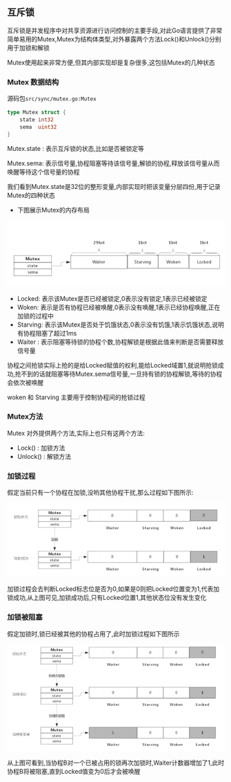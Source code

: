 ## 互斥锁

互斥锁是并发程序中对共享资源进行访问控制的主要手段,对此Go语言提供了非常简单易用的Mutex,Mutex为结构体类型,对外暴露两个方法Lock()和Unlock()分别用于加锁和解锁

Mutex使用起来非常方便,但其内部实现却是复杂很多,这包括Mutex的几种状态

### Mutex 数据结构

源码包`src/sync/mutex.go:Mutex`

```go
type Mutex struct {
	state int32
	sema  uint32
}
```

Mutex.state : 表示互斥锁的状态,比如是否被锁定等

Mutex.sema: 表示信号量,协程阻塞等待该信号量,解锁的协程,释放该信号量从而唤醒等待这个信号量的协程

我们看到Mutex.state是32位的整形变量,内部实现时把该变量分层四份,用于记录Mutex的四种状态

- 下图展示Mutex的内存布局

![image-20210104223605474](images/image-20210104223605474.png)

- Locked: 表示该Mutex是否已经被锁定,0表示没有锁定,1表示已经被锁定
- Woken: 表示是否有协程已经被唤醒,0表示没有唤醒,1表示已经协程唤醒,正在加锁的过程中
- Starving: 表示该Mutex是否处于饥饿状态,0表示没有饥饿,1表示饥饿状态,说明有协程阻塞了超过1ms
- Waiter : 表示阻塞等待锁的协程个数,协程解锁是根据此值来判断是否需要释放信号量

协程之间抢锁实际上抢的是给Locked赋值的权利,能给Locked域置1,就说明抢锁成功,抢不到的话就阻塞等待Mutex.sema信号量,一旦持有锁的协程解锁,等待的协程会依次被唤醒

woken 和 Starving 主要用于控制协程间的抢锁过程

### Mutex方法

Mutex 对外提供两个方法,实际上也只有这两个方法:

- Lock() : 加锁方法
- Unlock() : 解锁方法

### 加锁过程

假定当前只有一个协程在加锁,没哟其他协程干扰,那么过程如下图所示:

![image-20210104225118933](images/image-20210104225118933.png)

加锁过程会去判断Locked标志位是否为0,如果是0则把Locked位置变为1,代表加锁成功,从上图可见,加锁成功后,只有Locked位置1,其他状态位没有发生变化

### 加锁被阻塞

假定加锁时,锁已经被其他的协程占用了,此时加锁过程如下图所示

![image-20210104225441900](images/image-20210104225441900.png)

从上图可看到,当协程B对一个已被占用的锁再次加锁时,Waiter计数器增加了1,此时协程B将被阻塞,直到Locked值变为0后才会被唤醒